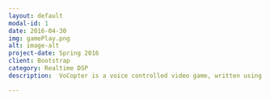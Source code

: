 ```yaml
---
layout: default
modal-id: 1
date: 2016-04-30
img: gamePlay.png
alt: image-alt
project-date: Spring 2016
client: Bootstrap
category: Realtime DSP
description:  VoCopter is a voice controlled video game, written using the <a href="https://www.juce.com/">JUCE</a> framework. It converts a raw MIDI file into obstacles. Player has to maneuver the copter through the obstacles by singing the right pitch. Click <a href="https://github.com/RitheshKumar/VoCopter-Project">here</a> for Github link. Demo <a href="https://youtu.be/I1Zh_YTYQr0">here</a>.

---
```


